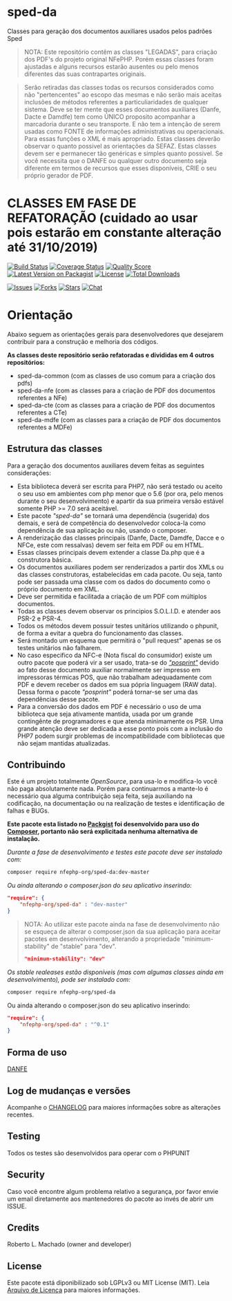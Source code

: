 # sped-da

Classes para geração dos documentos auxiliares usados pelos padrões Sped

> NOTA: Este repositório contêm as classes "LEGADAS", para criação dos PDF's do projeto original NFePHP.
> Porém essas classes foram ajustadas e alguns recursos estarão ausentes ou pelo menos diferentes das suas contrapartes originais.

> Serão retiradas das classes todas os recursos considerados como não "pertencentes" ao escopo das mesmas e não serão mais aceitas inclusões de métodos referentes a particuliaridades de qualquer sistema.
> Deve se ter mente que esses documentos auxiliares (Danfe, Dacte e Damdfe) tem como ÚNICO proposito acompanhar a marcadoria durante o seu transporte. E não tem a intenção de serem usadas como FONTE de informações administrativas ou operacionais. Para essas funções o XML é mais apropriado.
> Estas classes deverão observar o quanto possivel as orientações da SEFAZ.
> Estas classes devem ser e permanecer tão genéricas e simples quanto possivel.
> Se você necessita que o DANFE ou qualquer outro documento seja diferente em termos de recursos que esses disponíveis, CRIE o seu próprio gerador de PDF.
 
# CLASSES EM FASE DE REFATORAÇÃO (cuidado ao usar pois estarão em constante alteração até 31/10/2019)

[![Build Status][ico-travis]][link-travis]
[![Coverage Status][ico-scrutinizer]][link-scrutinizer]
[![Quality Score][ico-code-quality]][link-code-quality]
[![Latest Version on Packagist][ico-version]][link-packagist]
[![License][ico-license]][link-packagist]
[![Total Downloads][ico-downloads]][link-downloads]

[![Issues][ico-issues]][link-issues]
[![Forks][ico-forks]][link-forks]
[![Stars][ico-stars]][link-stars]
[![Chat][ico-gitter]][link-gitter]


# Orientação

Abaixo seguem as orientações gerais para desenvolvedores que desejarem contribuir para a construção e melhoria dos códigos.

**As classes deste repositório serão refatoradas e divididas em 4 outros repositórios:**

- sped-da-common (com as classes de uso comum para a criação dos pdfs)
- sped-da-nfe (com as classes para a criação de PDF dos documentos referentes a NFe)
- sped-da-cte (com as classes para a criação de PDF dos documentos referentes a CTe)
- sped-da-mdfe (com as classes para a criação de PDF dos documentos referentes a MDFe)

## Estrutura das classes

Para a geração dos documentos auxiliares devem feitas as seguintes considerações:

* Esta biblioteca deverá ser escrita para PHP7, não será testado ou aceito o seu uso em ambientes com php menor que o 5.6 (por ora, pelo menos durante o seu desenvolvimento) e apartir da sua primeira versão estável somente PHP >= 7.0 será aceitável.
* Este pacote *"sped-da"* se tornará uma dependência (sugerida) dos demais, e será de competência do desenvolvedor coloca-la como dependência de sua aplicação ou não, usando o composer.
* A renderização das classes principais (Danfe, Dacte, Damdfe, Dacce e o NFCe, este com ressalvas) devem ser feita em PDF ou em HTML.
* Essas classes principais devem extender a classe Da.php que é a construtora básica.
* Os documentos auxiliares podem ser renderizados a partir dos XMLs ou das classes construtoras, estabelecidas em cada pacote. Ou seja, tanto pode ser passada uma classe com os dados do documento como o próprio documento em XML.
* Deve ser permitida e facilitada a criação de um PDF com múltiplos documentos.
* Todas as classes devem observar os principios S.O.L.I.D. e atender aos PSR-2 e PSR-4.
* Todos os métodos devem possuir testes unitários utilizando o phpunit, de forma a evitar a quebra do funcionamento das classes.
* Será montado um esquema que permitirá o "pull request" apenas se os testes unitários não falharem.
* No caso especifico da NFC-e (Nota fiscal do consumidor) existe um outro pacote que poderá vir a ser usado, trata-se do [*"posprint"*](https://github.com/nfephp-org/posprint) devido ao fato desse documento auxiliar normalmente ser impresso em impressoras térmicas POS, que não trabalham adequadamente com PDF e devem receber os dados em sua pópria linguagem (RAW data). Dessa forma o pacote *"posprint"* poderá tornar-se ser uma das dependências desse pacote.
* Para a conversão dos dados em PDF é necessário o uso de uma biblioteca que seja ativamente mantida, usada por um grande contingênte de programadores e que atenda minimamente os PSR. Uma grande atenção deve ser dedicada a esse ponto pois com a inclusão do PHP7 podem surgir problemas de incompatibilidade com bibliotecas que não sejam mantidas atualizadas.

## Contribuindo
Este é um projeto totalmente *OpenSource*, para usa-lo e modifica-lo você não paga absolutamente nada. Porém para continuarmos a mante-lo é necessário qua alguma contribuição seja feita, seja auxiliando na codificação, na documentação ou na realização de testes e identificação de falhas e BUGs.

**Este pacote esta listado no [Packgist](https://packagist.org/) foi desenvolvido para uso do [Composer](https://getcomposer.org/), portanto não será explicitada nenhuma alternativa de instalação.**

*Durante a fase de desenvolvimento e testes este pacote deve ser instalado com:*
```bash
composer require nfephp-org/sped-da:dev-master
```

*Ou ainda alterando o composer.json do seu aplicativo inserindo:*
```json
"require": {
    "nfephp-org/sped-da" : "dev-master"
}
```

> NOTA: Ao utilizar este pacote ainda na fase de desenvolvimento não se esqueça de alterar o composer.json da sua aplicação para aceitar pacotes em desenvolvimento, alterando a propriedade "minimum-stability" de "stable" para "dev".
> ```json
> "minimum-stability": "dev"
> ```

*Os stable realeases estão disponíveis (mas com algumas classes ainda em desenvolvimento), pode ser instalado com:*
```bash
composer require nfephp-org/sped-da
```
Ou ainda alterando o composer.json do seu aplicativo inserindo:
```json
"require": {
    "nfephp-org/sped-da" : "^0.1"
}
```

## Forma de uso
[DANFE](docs/DANFE.md) 

## Log de mudanças e versões
Acompanhe o [CHANGELOG](CHANGELOG.md) para maiores informações sobre as alterações recentes.

## Testing

Todos os testes são desenvolvidos para operar com o PHPUNIT

## Security

Caso você encontre algum problema relativo a segurança, por favor envie um email diretamente aos mantenedores do pacote ao invés de abrir um ISSUE.

## Credits

Roberto L. Machado (owner and developer)

## License

Este pacote está diponibilizado sob LGPLv3 ou MIT License (MIT). Leia  [Arquivo de Licença](LICENSE) para maiores informações.


[ico-stars]: https://img.shields.io/github/stars/nfephp-org/sped-nfe.svg?style=flat-square
[ico-forks]: https://img.shields.io/github/forks/nfephp-org/sped-da.svg?style=flat-square
[ico-issues]: https://img.shields.io/github/issues/nfephp-org/sped-da.svg?style=flat-square
[ico-travis]: https://img.shields.io/travis/nfephp-org/sped-da/master.svg?style=flat-square
[ico-scrutinizer]: https://img.shields.io/scrutinizer/coverage/g/nfephp-org/sped-da.svg?style=flat-square
[ico-code-quality]: https://img.shields.io/scrutinizer/g/nfephp-org/sped-da.svg?style=flat-square
[ico-downloads]: https://img.shields.io/packagist/dt/nfephp-org/sped-da.svg?style=flat-square
[ico-version]: https://img.shields.io/packagist/v/nfephp-org/sped-da.svg?style=flat-square
[ico-license]: https://poser.pugx.org/nfephp-org/nfephp/license.svg?style=flat-square
[ico-gitter]: https://img.shields.io/badge/GITTER-4%20users%20online-green.svg?style=flat-square


[link-packagist]: https://packagist.org/packages/nfephp-org/sped-da
[link-travis]: https://travis-ci.org/nfephp-org/sped-da
[link-scrutinizer]: https://scrutinizer-ci.com/g/nfephp-org/sped-da/code-structure
[link-code-quality]: https://scrutinizer-ci.com/g/nfephp-org/sped-da
[link-downloads]: https://packagist.org/packages/nfephp-org/sped-da
[link-author]: https://github.com/nfephp-org
[link-issues]: https://github.com/nfephp-org/sped-da/issues
[link-forks]: https://github.com/nfephp-org/sped-da/network
[link-stars]: https://github.com/nfephp-org/sped-da/stargazers
[link-gitter]: https://gitter.im/nfephp-org/sped-da?utm_source=badge&utm_medium=badge&utm_campaign=pr-badge&utm_content=badge

